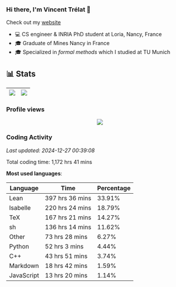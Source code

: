 ### Hi there, I'm Vincent Trélat 👋

Check out my [website](https://vtrelat.github.io)

-   💻 CS engineer & INRIA PhD student at Loria, Nancy, France
-   🎓 Graduate of Mines Nancy in France
-   🎓 Specialized in _formal methods_ which I studied at TU Munich

## 📊 **Stats**

| <img align="center" src="https://readme-stats.clckblog.space/api?username=VTrelat&show_icons=true&include_all_commits=true&theme=tokyonight&hide_border=true" /> | <img align="center" src="https://readme-stats.clckblog.space/api/top-langs/?username=VTrelat&layout=compact&theme=tokyonight&hide_border=true" /> |
| ---------------------------------------------------------------------------------------------------------------------------------------------------------------- | ------------------------------------------------------------------------------------------------------------------------------------------------- |

### Profile views

<p align="center">
 <img src="https://profile-counter.glitch.me/VTrelat/count.svg" />
</p>

<!--automations-->
### Coding Activity
_Last updated: 2024-12-27 00:39:08_

Total coding time: 1,172 hrs 41 mins

**Most used languages**:

| Language | Time | Percentage |
| ------------- | ------------- | ------------- |
| Lean | 397 hrs 36 mins | 33.91% |
| Isabelle | 220 hrs 24 mins | 18.79% |
| TeX | 167 hrs 21 mins | 14.27% |
| sh | 136 hrs 14 mins | 11.62% |
| Other | 73 hrs 28 mins | 6.27% |
| Python | 52 hrs 3 mins | 4.44% |
| C++ | 43 hrs 51 mins | 3.74% |
| Markdown | 18 hrs 42 mins | 1.59% |
| JavaScript | 13 hrs 20 mins | 1.14% |

